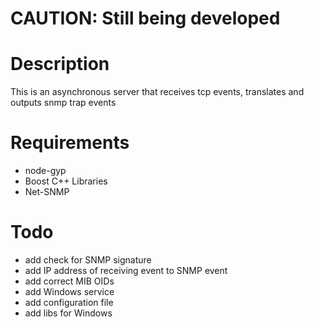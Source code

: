 # CAUTION: Still being developed

# Description
This is an asynchronous server that receives tcp events, translates and
outputs snmp trap events

# Requirements
  - node-gyp
  - Boost C++ Libraries
  - Net-SNMP

# Todo
  - add check for SNMP signature
  - add IP address of receiving event to SNMP event
  - add correct MIB OIDs 
  - add Windows service
  - add configuration file
  - add libs for Windows
